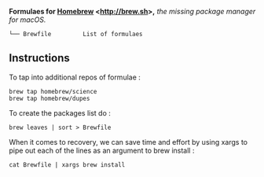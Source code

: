 **Formulaes for [Homebrew](https://brew.sh) <<http://brew.sh>>,** *the missing package manager for macOS.*

    └── Brewfile         List of formulaes

## Instructions

To tap into additional repos of formulae :

    brew tap homebrew/science
    brew tap homebrew/dupes

To create the packages list do :

    brew leaves | sort > Brewfile

When it comes to recovery, we can save time and effort by using xargs to pipe out each of the lines as an argument to brew install :

    cat Brewfile | xargs brew install
